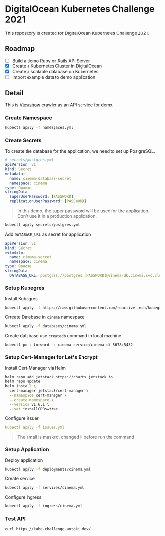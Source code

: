 DigitalOcean Kubernetes Challenge 2021
===

This repository is created for DigitalOcean Kubernetes Challenge 2021.

## Roadmap

* [ ] Build a demo Ruby on Rails API Server
* [x] Create a Kubernetes Cluster in DigitalOcean
* [x] Create a scalable database on Kubernetes
* [ ] Import example data to demo application

## Detail

This is [Viewshow](https://www.vscinemas.com.tw/vsweb/) crawler as an API service for demo.

### Create Namespace

```bash
kubectl apply -f namespaces.yml
```

### Create Secrets

To create the database for the application, we need to set up PostgreSQL.

```yaml
# secrets/postgres.yml
apiVersion: v1
kind: Secret
metadata:
  name: cinema-database-secret
  namespace: cinema
type: Opaque
stringData:
  superUserPassword: [PASSWORD]
  replicationUserPassword: [PASSWORD]
```

> In this demo, the super password will be used for the application. Don't use it in a production application.

```bash
kubectl apply secrets/postgres.yml
```

Add `DATABASE_URL` as secret for application

```yaml
apiVersion: v1
kind: Secret
metadata:
  name: cinema-secret
  namespace: cinema
type: Opaque
stringData:
  DATABASE_URL: postgres://postgres:[PASSWORD]@cinema-db.cinema.svc.cluster.local/cinema
```

### Setup Kubegres

Install Kubegres

```bash
kubectl apply -f https://raw.githubusercontent.com/reactive-tech/kubegres/v1.14/kubegres.yaml
```

Crreate Database in `cinema` namespace

```bash
kubectl apply -f databases/cinama.yml
```

Create database use `createdb` command in local machine

```bash
kubectl port-forward -n cinema service/cinema-db 5678:5432
```

### Setup Cert-Manager for Let's Encrypt

Install Cert-Manager via Helm

```bash
helm repo add jetstack https://charts.jetstack.io
helm repo update
helm install \
  cert-manager jetstack/cert-manager \
  --namespace cert-manager \
  --create-namespace \
  --version v1.6.1 \
  --set installCRDs=true
```

Configure issuer

```yaml
kubectl apply -f issuer.yml
```

> The email is masked, changed it before run the command

### Setup Application

Deploy application

```bash
kubectl apply -f deployments/cinema.yml
```

Create service

```bash
kubectl apply -f services/cinema.yml
```

Configure Ingress

```bash
kubectl apply -f ingress/cinema.yml
```

### Test API

```bash
curl https://kube-challenge.aotoki.dev/
```
